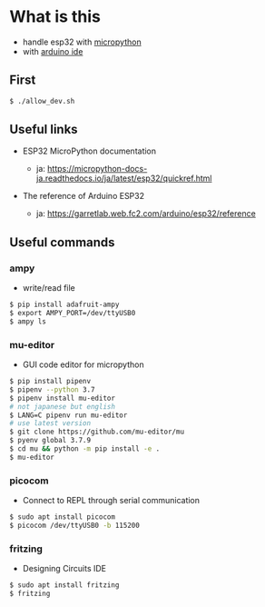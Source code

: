 # What is this

- handle esp32 with [micropython](https://github.com/micropython/micropython)
- with [arduino ide]()

## First

```bash
$ ./allow_dev.sh
```

## Useful links

- ESP32 MicroPython documentation
  - ja: <https://micropython-docs-ja.readthedocs.io/ja/latest/esp32/quickref.html>

- The reference of Arduino ESP32
  - ja: <https://garretlab.web.fc2.com/arduino/esp32/reference>

## Useful commands

### ampy

- write/read file

```bash
$ pip install adafruit-ampy
$ export AMPY_PORT=/dev/ttyUSB0
$ ampy ls
```

### mu-editor

- GUI code editor for micropython

```bash
$ pip install pipenv
$ pipenv --python 3.7
$ pipenv install mu-editor
# not japanese but english
$ LANG=C pipenv run mu-editor
# use latest version
$ git clone https://github.com/mu-editor/mu
$ pyenv global 3.7.9
$ cd mu && python -m pip install -e .
$ mu-editor
```

### picocom

- Connect to REPL through serial communication

```bash
$ sudo apt install picocom
$ picocom /dev/ttyUSB0 -b 115200
```

### fritzing

- Designing Circuits IDE

```bash
$ sudo apt install fritzing
$ fritzing
```
